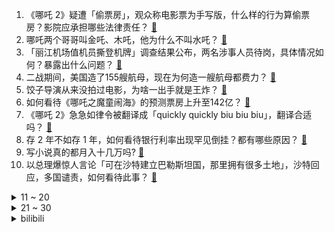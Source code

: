 1. 《哪吒 2》疑遭「偷票房」，观众称电影票为手写版，什么样的行为算偷票房？影院应承担哪些法律责任？ [:link:](https://www.zhihu.com/question/11837808901)
2. 哪吒两个哥哥叫金吒、木吒，他为什么不叫水吒？ [:link:](https://www.zhihu.com/question/11717813322)
3. 「丽江机场值机员撕登机牌」调查结果公布，两名涉事人员待岗，具体情况如何？暴露出什么问题？ [:link:](https://www.zhihu.com/question/11770331780)
4. 二战期间，美国造了155艘航母，现在为何造一艘航母都费力？ [:link:](https://www.zhihu.com/question/655452316)
5. 饺子导演从来没拍过电影，为啥一出手就是王炸？ [:link:](https://www.zhihu.com/question/11280054840)
6. 如何看待《哪吒之魔童闹海》的预测票房上升至142亿？ [:link:](https://www.zhihu.com/question/11848486207)
7. 《哪吒 2》急急如律令被翻译成「quickly quickly biu biu biu」，翻译合适吗？ [:link:](https://www.zhihu.com/question/11848696328)
8. 存 2 年不如存 1 年，如何看待银行利率出现罕见倒挂？都有哪些原因？ [:link:](https://www.zhihu.com/question/11787078887)
9. 写小说真的都月入十几万吗? [:link:](https://www.zhihu.com/question/7353981539)
10. 以总理爆惊人言论「可在沙特建立巴勒斯坦国，那里拥有很多土地」，沙特回应，多国谴责，如何看待此事？ [:link:](https://www.zhihu.com/question/11797748337)
<details>
<summary>11 ~ 20</summary>

11. 面试官问我期望工资，我说 8000 元面试官表示达不到，还问我最低线是多少，我能说吗？ [:link:](https://www.zhihu.com/question/10315664948)
12. 为什么几乎所有历史模拟游戏都无法模拟大国的衰落？ [:link:](https://www.zhihu.com/question/8906701443)
13. 有哪些十分令人惋惜的已灭绝动物？ [:link:](https://www.zhihu.com/question/319583421)
14. 林诗栋反超王楚钦成为男单世界排名第一，如何评价林诗栋近期的比赛表现？林诗栋登顶对国乒意味着什么？ [:link:](https://www.zhihu.com/question/11789513595)
15. 概念领先中国至少十年，为何美国六代机至今仍只能停留在纸面上？ [:link:](https://www.zhihu.com/question/11765554531)
16. 《哪吒之魔童闹海》盘活了一些老旧的线下电影院，如何看待此事？后续这些影院能恢复正常运营吗？ [:link:](https://www.zhihu.com/question/11267639600)
17. 宠物狗送潘宏处驯化成网红，主人拿回狗狗被要求不准用狗带货接广告，违约需赔偿百万元，这一要求合理吗？ [:link:](https://www.zhihu.com/question/11793286827)
18. 特朗普签署行政令，对所有钢、铝进口加征 25% 的关税，原因是什么？会对相关产业带来什么影响？ [:link:](https://www.zhihu.com/question/11785781178)
19. 如何看待雷军开小米 YU7 实测一千三百公里，中间充电 2 次？这是什么水平？ [:link:](https://www.zhihu.com/question/11703106972)
20. 封神视效管理公司辟谣，称外包公司 4500 元制作殷郊法相不实，如何看待此回应？电影特效到底贵在哪？ [:link:](https://www.zhihu.com/question/11741677466)
</details>
<details>
<summary>21 ~ 30</summary>

21. 上班以后被同事欺负了该怎么办？ [:link:](https://www.zhihu.com/question/552559325)
22. 如何看待“历尽艰辛的飞升者，成了围剿孙悟空的十万天兵之一”这句话？ [:link:](https://www.zhihu.com/question/661862920)
23. 兰州一政务大厅窗口职员上班睡觉，官方回应「上班打盹会批评」，如何看待此事？ [:link:](https://www.zhihu.com/question/11703533770)
24. 《哪吒 2 》将于海外上映，多地点映预售「秒空」，票房已破亚洲纪录，《哪吒 2 》能否成功「出海」？ [:link:](https://www.zhihu.com/question/11604467465)
25. 为什么不建议学心理学？心理学很可怕吗？ [:link:](https://www.zhihu.com/question/659112375)
26. 男子砸陌生人车窗取 AED 救心梗父亲，事后车主称不追究责任，愿自费修车，如何看待此事？ [:link:](https://www.zhihu.com/question/11716121271)
27. 白色月牙直播评价《英雄联盟》热度下滑「这么傲慢的上一个是暴雪」，你觉得拳头会成为下一个暴雪吗？ [:link:](https://www.zhihu.com/question/11323368513)
28. 晁盖若有儿子，宋江会在晁盖死的那晚如何抉择？ [:link:](https://www.zhihu.com/question/9250510354)
29. 哪吒到底是天津的，还是四川的? [:link:](https://www.zhihu.com/question/11625810290)
30. 为什么很多球星离开曼联后立刻「复活」? [:link:](https://www.zhihu.com/question/11770108064)
</details><details>
<summary>bilibili</summary>

</details>